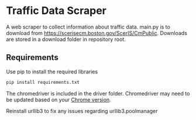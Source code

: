 # Traffic Data Scraper

A web scraper to collect information about traffic data. main.py is 
to download from https://scerisecm.boston.gov/ScerIS/CmPublic. Downloads are
stored in a download folder in repository root.

## Requirements

Use pip to install the required libraries

```bash
pip install requirements.txt
```

The chromedriver is included in the driver folder. Chromedriver may need to be 
updated based on your [Chrome version](https://chromedriver.chromium.org/downloads).

Reinstall urllib3 to fix any issues regarding urllib3.poolmanager
